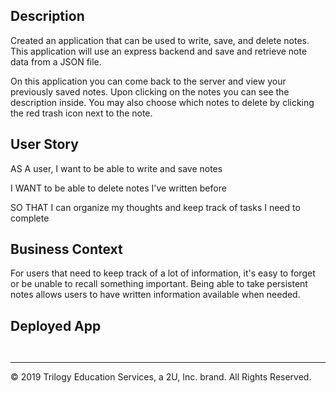 ## Description

Created an application that can be used to write, save, and delete notes. This application will use an express backend and save and retrieve note data from a JSON file.

On this application you can come back to the server and view your previously saved notes. Upon clicking on the notes you can see the description inside. You may also choose which notes to delete by clicking the red trash icon next to the note.

## User Story

AS A user, I want to be able to write and save notes

I WANT to be able to delete notes I've written before

SO THAT I can organize my thoughts and keep track of tasks I need to complete

## Business Context

For users that need to keep track of a lot of information, it's easy to forget or be unable to recall something important. Being able to take persistent notes allows users to have written information available when needed.


## Deployed App

` `



- - -
© 2019 Trilogy Education Services, a 2U, Inc. brand. All Rights Reserved.
